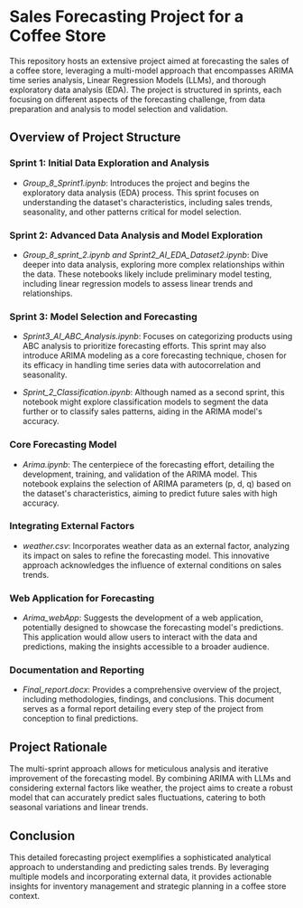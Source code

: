
# Sales Forecasting Project for a Coffee Store

This repository hosts an extensive project aimed at forecasting the sales of a coffee store, leveraging a multi-model approach that encompasses ARIMA time series analysis, Linear Regression Models (LLMs), and thorough exploratory data analysis (EDA). The project is structured in sprints, each focusing on different aspects of the forecasting challenge, from data preparation and analysis to model selection and validation.

## Overview of Project Structure

### Sprint 1: Initial Data Exploration and Analysis

- *Group_8_Sprint1.ipynb*: Introduces the project and begins the exploratory data analysis (EDA) process. This sprint focuses on understanding the dataset's characteristics, including sales trends, seasonality, and other patterns critical for model selection.

### Sprint 2: Advanced Data Analysis and Model Exploration

- *Group_8_sprint_2.ipynb and Sprint2_AI_EDA_Dataset2.ipynb*: Dive deeper into data analysis, exploring more complex relationships within the data. These notebooks likely include preliminary model testing, including linear regression models to assess linear trends and relationships.

### Sprint 3: Model Selection and Forecasting

- *Sprint3_AI_ABC_Analysis.ipynb*: Focuses on categorizing products using ABC analysis to prioritize forecasting efforts. This sprint may also introduce ARIMA modeling as a core forecasting technique, chosen for its efficacy in handling time series data with autocorrelation and seasonality.

- *Sprint_2_Classification.ipynb*: Although named as a second sprint, this notebook might explore classification models to segment the data further or to classify sales patterns, aiding in the ARIMA model's accuracy.

### Core Forecasting Model

- *Arima.ipynb*: The centerpiece of the forecasting effort, detailing the development, training, and validation of the ARIMA model. This notebook explains the selection of ARIMA parameters (p, d, q) based on the dataset's characteristics, aiming to predict future sales with high accuracy.

### Integrating External Factors

- *weather.csv*: Incorporates weather data as an external factor, analyzing its impact on sales to refine the forecasting model. This innovative approach acknowledges the influence of external conditions on sales trends.

### Web Application for Forecasting

- *Arima_webApp*: Suggests the development of a web application, potentially designed to showcase the forecasting model's predictions. This application would allow users to interact with the data and predictions, making the insights accessible to a broader audience.

### Documentation and Reporting

- *Final_report.docx*: Provides a comprehensive overview of the project, including methodologies, findings, and conclusions. This document serves as a formal report detailing every step of the project from conception to final predictions.

## Project Rationale

The multi-sprint approach allows for meticulous analysis and iterative improvement of the forecasting model. By combining ARIMA with LLMs and considering external factors like weather, the project aims to create a robust model that can accurately predict sales fluctuations, catering to both seasonal variations and linear trends.

## Conclusion

This detailed forecasting project exemplifies a sophisticated analytical approach to understanding and predicting sales trends. By leveraging multiple models and incorporating external data, it provides actionable insights for inventory management and strategic planning in a coffee store context.




